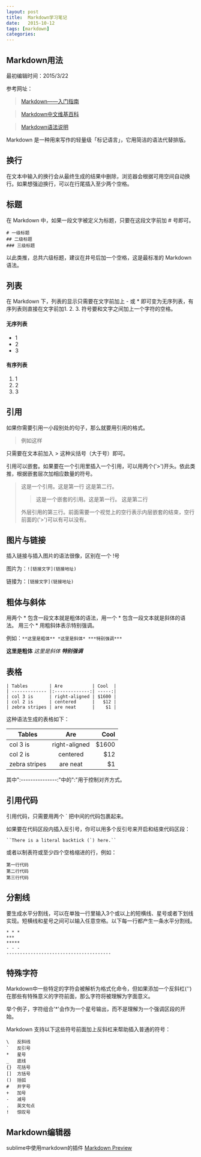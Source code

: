 ```yaml
---
layout: post
title:  Markdown学习笔记
date:   2015-10-12
tags: [markdown]
categories: 
---
```



## Markdown用法

最初编辑时间：2015/3/22

参考网址：  

> [Markdown——入门指南](http://www.jianshu.com/p/1e402922ee32?search_token=dcba45c6dceec8e5ea85d05a7c62469c7afff6eaf37cbbe82706c27cf7a90eb2)

> [Markdown中文维基百科](http://zh.wikipedia.org/wiki/Markdown)

> [Markdown语法说明](http://www.markdown.cn/#paragraphs-and-line-breaks)


Markdown 是一种用来写作的轻量级「标记语言」，它用简洁的语法代替排版。


## 换行
在文本中输入的换行会从最终生成的结果中删除，浏览器会根据可用空间自动换行。如果想强迫换行，可以在行尾插入至少两个空格。


## 标题

在 Markdown 中，如果一段文字被定义为标题，只要在这段文字前加 # 号即可。

	# 一级标题
	## 二级标题
	### 三级标题

以此类推，总共六级标题，建议在井号后加一个空格，这是最标准的 Markdown 语法。

<!-- more -->

## 列表

在 Markdown 下，列表的显示只需要在文字前加上 - 或 * 即可变为无序列表，有序列表则直接在文字前加1. 2. 3. 符号要和文字之间加上一个字符的空格。

#### 无序列表

* 1
* 2
* 3

#### 有序列表
1. 1
2. 2
3. 3


## 引用

如果你需要引用一小段别处的句子，那么就要用引用的格式。

>例如这样

只需要在文本前加入 > 这种尖括号（大于号）即可。

引用可以嵌套。如果要在一个引用里插入一个引用，可以用两个('>')开头。依此类推，根据嵌套层次加相应数量的符号。

> 这是一个引用。这是第一行
这是第二行。
>> 这是一个嵌套的引用。这是第一行。
这是第二行
> 
> 外层引用的第三行。前面需要一个视觉上的空行表示内层嵌套的结束，空行前面的('>')可以有可以没有。


## 图片与链接

插入链接与插入图片的语法很像，区别在一个 !号

图片为：`![链接文字](链接地址)`

链接为：`[链接文字](链接地址)`


## 粗体与斜体

用两个 * 包含一段文本就是粗体的语法，用一个 * 包含一段文本就是斜体的语法。 用三个 * 用粗斜体表示特别强调。

例如：`**这里是粗体** *这里是斜体* ***特别强调***`

**这里是粗体** *这里是斜体* ***特别强调***


## 表格

	| Tables        | Are           | Cool  |
	| ------------- |:-------------:| -----:|
	| col 3 is      | right-aligned | $1600 |
	| col 2 is      | centered      |   $12 |
	| zebra stripes | are neat      |    $1 |

这种语法生成的表格如下：

| Tables        | Are           | Cool  |
| ------------- |:-------------:| -----:|
| col 3 is      | right-aligned | $1600 |
| col 2 is      | centered      |   $12 |
| zebra stripes | are neat      |    $1 |

其中":---------------:"中的":"用于控制对齐方式。

## 引用代码

引用代码，只需要用两个 ` 把中间的代码包裹起来。

如果要在代码区段内插入反引号，你可以用多个反引号来开启和结束代码区段：

	``There is a literal backtick (`) here.``


或者以制表符或至少四个空格缩进的行，例如：

	第一行代码
    第二行代码
    第三行代码


## 分割线

要生成水平分割线，可以在单独一行里输入3个或以上的短横线、星号或者下划线实现。短横线和星号之间可以输入任意空格。以下每一行都产生一条水平分割线。

	* * *
	***
	*****
	- - -
	---------------------------------------

## 特殊字符

Markdown中一些特定的字符会被解析为格式化命令，但如果添加一个反斜杠('\')在那些有特殊意义的字符前面，那么字符将被理解为字面意义。

举个例子，字符组合'\*'会作为一个星号输出，而不是理解为一个强调区段的开始。

Markdown 支持以下这些符号前面加上反斜杠来帮助插入普通的符号：

	\   反斜线
	`   反引号
	*   星号
	_   底线
	{}  花括号
	[]  方括号
	()  括弧
	#   井字号
	+   加号
	-   减号
	.   英文句点
	!   惊叹号


## Markdown编辑器

sublime中使用markdown的插件 [Markdown Preview](http://www.jianshu.com/p/378338f10263?comment=12766)
